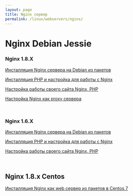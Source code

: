 ```yaml
---
layout: page
title: Nginx сервер
permalink: /linux/webservers/nginx/
---
```


# Nginx Debian Jessie


### Nginx 1.8.X

[Инсталляция Nginx сервера на Debian из пакетов](/linux/webservers/nginx/1.8/debian/jessie/installation/)  

[Инсталляция PHP и настройка для работы с Nginx](/linux/webservers/nginx/1.8/debian/jessie/php/)  

[Настройка работы своего сайта Nginx, PHP](/linux/webservers/nginx/1.8/debian/jessie/mysite/)  

[Настройка Nginx как proxy сервера](/linux/webservers/nginx/1.8/debian/jessie/proxy/)  



<br/>

### Nginx 1.6.X

[Инсталляция Nginx сервера на Debian из пакетов](/linux/webservers/nginx/1.6/debian/jessie/installation/)  

[Инсталляция PHP и настройка для работы с Nginx](/linux/webservers/nginx/1.6/debian/jessie/php/)  

[Настройка работы своего сайта Nginx, PHP](/linux/webservers/nginx/1.6/debian/jessie/mysite/)  


<br/>

## Nginx 1.8.x Centos


[Инсталляция Nginx как web сервер из пакетов в Centos 7](/linux/webservers/nginx/1.8/centos/7/webserver/)

